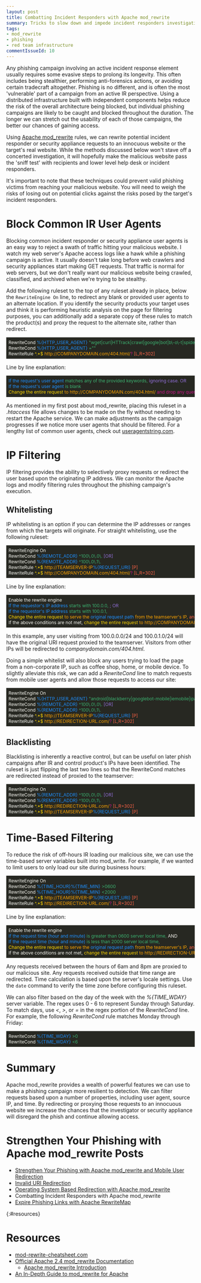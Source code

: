 ```yaml
---
layout: post
title: Combatting Incident Responders with Apache mod_rewrite
summary: Tricks to slow down and impede incident responders investigating your phishing sites.
tags: 
- mod_rewrite
- phishing
- red team infrastructure
commentIssueId: 10
---
```


Any phishing campaign involving an active incident response element usually requires some evasive steps to prolong its longevity. This often includes being stealthier, performing anti-forensics actions, or avoiding certain tradecraft altogether. Phishing is no different, and is often the most 'vulnerable' part of a campaign from an active IR perspective. Using a distributed infrastructure built with independent components helps reduce the risk of the overall architecture being blocked, but individual phishing campaigns are likely to be caught and blocked throughout the duration. The longer we can stretch out the usability of each of those campaigns, the better our chances of gaining access.

Using [Apache mod_rewrite]({{site.baseurl}}/2016-03-22-strengthen-your-phishing-with-apache-mod_rewrite-and-mobile-user-redirection/) rules, we can rewrite potential incident responder or security appliance requests to an innocuous website or the target's real website. While the methods discussed below won't stave off a concerted investigation, it will hopefully make the malicious website pass the 'sniff test' with recipients and lower level help desk or incident responders. 

It's important to note that these techniques could prevent valid phishing victims from reaching your malicious website. You will need to weigh the risks of losing out on potential clicks against the risks posed by the target's incident responders.

# Block Common IR User Agents

Blocking common incident responder or security appliance user agents is an easy way to reject a swath of traffic hitting your malicious website. I watch my web server's Apache access logs like a hawk while a phishing campaign is active. It usually doesn't take long before web crawlers and security appliances start making GET requests. That traffic is normal for web servers, but we don't really want our malicious website being crawled, classified, and archived when we're trying to be stealthy. 

Add the following ruleset to the top of any ruleset already in place, below the `RewriteEngine On` line, to redirect any blank or provided user agents to an alternate location. If you identify the security products your target uses and think it is performing heuristic analysis on the page for filtering purposes, you can additionally add a separate copy of these rules to match the product(s) and proxy the request to the alternate site, rather than redirect. 

<div style="background-color:rgb(39,40,34);color:rgb(248,248,242);font-size:.85em;overflow-x:scroll;white-space: nowrap;padding:6px;">
RewriteCond <span style="color: dodgerblue">%{HTTP_USER_AGENT}</span> <span style="color: mediumseagreen">"wget|curl|HTTrack|crawl|google|bot|b\-o\-t|spider|baidu"</span> <span style="color: mediumpurple">[NC,OR]</span><br>
RewriteCond <span style="color: dodgerblue">%{HTTP_USER_AGENT}</span> <span style="color: mediumseagreen">=""</span><br>
RewriteRule <span style="color: gold">^.*$</span> <span style="color: orange">http://COMPANYDOMAIN.com/404.html/</span><span style="color: mediumvioletred">?</span> <span style="color: tomato">[L,R=302]</span>
</div>

Line by line explanation:

<div style="background-color:rgb(39,40,34);color:rgb(248,248,242);font-size:.85em;overflow-x:scroll;white-space: nowrap;padding:6px;">
<span style="color: dodgerblue">If the request's user agent</span> <span style="color: mediumseagreen">matches any of the provided keywords, </span> <span style="color: mediumpurple">ignoring case. OR</span><br>
<span style="color: dodgerblue">If the request's user agent</span> <span style="color: mediumseagreen">is blank</span><br>
<span style="color: gold">Change the entire request </span> <span style="color: orange">to http://COMPANYDOMAIN.com/404.html/ </span><span style="color: mediumvioletred">and drop any query_strings from original request. </span><span style="color: tomato">Do not evaluate further rules and redirect the user, changing their address bar.</span><br>
</div>

As mentioned in my first post about mod_rewrite, placing this ruleset in a *.htaccess* file allows changes to be made on the fly without needing to restart the Apache service. We can make adjustments as the campaign progresses if we notice more user agents that should be filtered. For a lengthy list of common user agents, check out [useragentstring.com](http://www.useragentstring.com/pages/useragentstring.php).


# IP Filtering

IP filtering provides the ability to selectively proxy requests or redirect the user based upon the originating IP address. We can monitor the Apache logs and modify filtering rules throughout the phishing campaign's execution.

## Whitelisting
IP whitelisting is an option if you can determine the IP addresses or ranges from which the targets will originate. For straight whitelisting, use the following ruleset:

<div style="background-color:rgb(39,40,34);color:rgb(248,248,242);font-size:.85em;overflow-x:scroll;white-space: nowrap;padding:6px;">
RewriteEngine On<br>
RewriteCond <span style="color: dodgerblue">%{REMOTE_ADDR}</span> <span style="color: mediumseagreen">^100\.0\.0\.</span> <span style="color: mediumpurple">[OR]</span><br>
RewriteCond <span style="color: dodgerblue">%{REMOTE_ADDR}</span> <span style="color: mediumseagreen">^100\.0\.1\.</span><br>
RewriteRule <span style="color: gold">^.*$</span> <span style="color: orange">http://TEAMSERVER-IP<span style="color: dodgerblue">%{REQUEST_URI}</span></span> <span style="color: tomato">[P]</span><br>
RewriteRule <span style="color: gold">^.*$</span> <span style="color: orange">http://COMPANYDOMAIN.com/404.html/</span><span style="color: mediumvioletred">?</span> <span style="color: tomato">[L,R=302]</span>
</div>

Line by line explanation:

<div style="background-color:rgb(39,40,34);color:rgb(248,248,242);font-size:.85em;overflow-x:scroll;white-space: nowrap;padding:6px;">
Enable the rewrite engine<br>
<span style="color: dodgerblue">If the requestor's IP address </span> <span style="color: mediumseagreen">starts with 100.0.0, </span> <span style="color: mediumpurple"> ; OR </span><br>
<span style="color: dodgerblue">If the requestor's IP address </span> <span style="color: mediumseagreen">starts with 100.0.1, </span><br>
<span style="color: gold">Change the entire request </span> <span style="color: orange">to serve the </span><span style="color: dodgerblue">original request path </span><span style="color: orange">from the teamserver's IP, </span> <span style="color: tomato">and keep the user's address bar the same (obscure the teamserver's IP).</span><br>
If the above conditions are not met, <span style="color: gold">change the entire request</span> <span style="color: orange"> to http://COMPANYDOMAIN.com/404.html </span><span style="color: mediumvioletred">and drop any query strings from the original request. </span> <span style="color: tomato">Do not evaluate further rules and redirect the user, changing their address bar.</span>
</div>

In this example, any user visiting from 100.0.0.0/24 and 100.0.1.0/24 will have the original URI request proxied to the teamserver. Visitors from other IPs will be redirected to *companydomain.com/404.html*. 

Doing a simple whitelist will also block any users trying to load the page from a non-corporate IP, such as coffee shop, home, or mobile device. To slightly alleviate this risk, we can add a *RewriteCond* line to match requests from mobile user agents and allow those requests to access our site:

<div style="background-color:rgb(39,40,34);color:rgb(248,248,242);font-size:.85em;overflow-x:scroll;white-space: nowrap;padding:6px;">
RewriteEngine On<br>
RewriteCond <span style="color: dodgerblue">%{HTTP_USER_AGENT}</span> <span style="color: mediumseagreen">"android|blackberry|googlebot-mobile|iemobile|ipad|iphone|ipod|opera mobile|palmos|webos"</span> <span style="color: mediumpurple">[NC,OR]</span><br>
RewriteCond <span style="color: dodgerblue">%{REMOTE_ADDR}</span> <span style="color: mediumseagreen">^100\.0\.0\.</span> <span style="color: mediumpurple">[OR]</span><br>
RewriteCond <span style="color: dodgerblue">%{REMOTE_ADDR}</span> <span style="color: mediumseagreen">^100\.0\.1\.</span><br>
RewriteRule <span style="color: gold">^.*$</span> <span style="color: orange">http://TEAMSERVER-IP<span style="color: dodgerblue">%{REQUEST_URI}</span></span> <span style="color: tomato">[P]</span><br>
RewriteRule <span style="color: gold">^.*$</span> <span style="color: orange">http://REDIRECTION-URL.com/</span><span style="color: mediumvioletred">?</span> <span style="color: tomato">[L,R=302]</span>
</div>

## Blacklisting

Blacklisting is inherently a reactive control, but can be useful on later phish campaigns after IR and control product's IPs have been identified. The ruleset is just flipping the last two lines so that the RewriteCond matches are redirected instead of proxied to the teamserver:

<div style="background-color:rgb(39,40,34);color:rgb(248,248,242);font-size:.85em;overflow-x:scroll;white-space: nowrap;padding:6px;">
RewriteEngine On<br>
RewriteCond <span style="color: dodgerblue">%{REMOTE_ADDR}</span> <span style="color: mediumseagreen">^100\.0\.0\.</span> <span style="color: mediumpurple">[OR]</span><br>
RewriteCond <span style="color: dodgerblue">%{REMOTE_ADDR}</span> <span style="color: mediumseagreen">^100\.0\.1\.</span><br>
RewriteRule <span style="color: gold">^.*$</span> <span style="color: orange">http://REDIRECTION-URL.com/</span><span style="color: mediumvioletred">?</span> <span style="color: tomato">[L,R=302]</span><br>
RewriteRule <span style="color: gold">^.*$</span> <span style="color: orange">http://TEAMSERVER-IP<span style="color: dodgerblue">%{REQUEST_URI}</span></span> <span style="color: tomato">[P]</span>
</div>

# Time-Based Filtering

To reduce the risk of off-hours IR loading our malicious site, we can use the time-based server variables built into mod_write. For example, if we wanted to limit users to only load our site during business hours:

<div style="background-color:rgb(39,40,34);color:rgb(248,248,242);font-size:.85em;overflow-x:scroll;white-space: nowrap;padding:6px;">
RewriteEngine On<br>
RewriteCond <span style="color: dodgerblue">%{TIME_HOUR}%{TIME_MIN}</span> <span style="color: mediumseagreen">>0600</span> <span style="color: mediumpurple"></span><br>
RewriteCond <span style="color: dodgerblue">%{TIME_HOUR}%{TIME_MIN}</span> <span style="color: mediumseagreen"><2000</span><br>
RewriteRule <span style="color: gold">^.*$</span> <span style="color: orange">http://TEAMSERVER-IP<span style="color: dodgerblue">%{REQUEST_URI}</span></span> <span style="color: tomato">[P]</span><br>
RewriteRule <span style="color: gold">^.*$</span> <span style="color: orange">http://REDIRECTION-URL.com/</span><span style="color: mediumvioletred">?</span> <span style="color: tomato">[L,R=302]</span>
</div>

Line by line explanation:

<div style="background-color:rgb(39,40,34);color:rgb(248,248,242);font-size:.85em;overflow-x:scroll;white-space: nowrap;padding:6px;">
Enable the rewrite engine<br>
<span style="color: dodgerblue">If the request time (hour and minute) </span> <span style="color: mediumseagreen">is greater than 0600 server local time, </span>AND<br>
<span style="color: dodgerblue">If the request time (hour and minute) </span> <span style="color: mediumseagreen">is less than 2000 server local time, </span><br>
<span style="color: gold">Change the entire request </span> <span style="color: orange">to serve the </span><span style="color: dodgerblue">original request path </span><span style="color: orange">from the teamserver's IP, </span> <span style="color: tomato">and keep the user's address bar the same (obscure the teamserver's IP).</span><br>
If the above conditions are not met, <span style="color: gold">change the entire request</span> <span style="color: orange"> to http://REDIRECTION-URL.com/ </span><span style="color: mediumvioletred">and drop any query strings from the original request. </span> <span style="color: tomato">Do not evaluate further rules and redirect the user, changing their address bar.</span>
</div>

Any requests received between the hours of 6am and 8pm are proxied to our malicious site. Any requests received outside that time range are redirected. Time calculation is based upon the server's locale settings. Use the `date` command to verify the time zone before configuring this ruleset.

We can also filter based on the day of the week with the *%{TIME_WDAY}* server variable. The regex uses 0 - 6 to represent Sunday through Saturday. To match days, use *<*, *>*, or *=* in the regex portion of the *RewriteCond* line. For example, the following *RewriteCond* rule matches Monday through Friday:

<div style="background-color:rgb(39,40,34);color:rgb(248,248,242);font-size:.85em;overflow-x:scroll;white-space: nowrap;padding:6px;">
RewriteCond <span style="color: dodgerblue">%{TIME_WDAY}</span> <span style="color: mediumseagreen">>0</span> <span style="color: mediumpurple"></span><br>
RewriteCond <span style="color: dodgerblue">%{TIME_WDAY}</span> <span style="color: mediumseagreen"><6</span> <span style="color: mediumpurple"></span><br>
</div>

# Summary

Apache mod_rewrite provides a wealth of powerful features we can use to make a phishing campaign more resilient to detection. We can filter requests based upon a number of properties, including user agent, source IP, and time. By redirecting or proxying those requests to an innocuous website we increase the chances that the investigator or security appliance will disregard the phish and continue allowing access. 

# Strengthen Your Phishing with Apache mod_rewrite Posts

* [Strengthen Your Phishing with Apache mod_rewrite and Mobile User Redirection]({{site.baseurl}}/2016-03-22-strengthen-your-phishing-with-apache-mod_rewrite-and-mobile-user-redirection/)
* [Invalid URI Redirection]({{site.baseurl}}/2016-03-29-invalid-uri-redirection-with-apache-mod_rewrite/)
* [Operating System Based Redirection with Apache mod_rewrite]({{site.baseurl}}/2016-04-05-operating-system-based-redirection-with-apache-mod_rewrite/)
* Combatting Incident Responders with Apache mod_rewrite
* [Expire Phishing Links with Apache RewriteMap]({{site.baseurl}}/2016-04-19-expire-phishing-links-with-apache-rewritemap/)


{:#resources}

# Resources

* [mod-rewrite-cheatsheet.com](http://mod-rewrite-cheatsheet.com)
* [Official Apache 2.4 mod_rewrite Documentation](http://httpd.apache.org/docs/current/rewrite/)
	* [Apache mod_rewrite Introduction](https://httpd.apache.org/docs/2.4/en/rewrite/intro.html)
* [An In-Depth Guide to mod_rewrite for Apache](http://code.tutsplus.com/tutorials/an-in-depth-guide-to-mod_rewrite-for-apache--net-6708)
